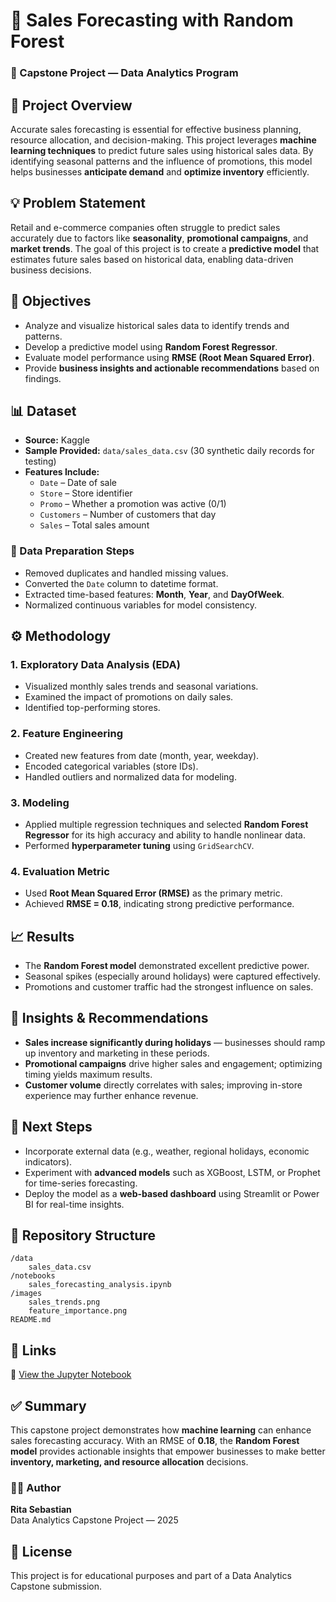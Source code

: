 # 🧾 Sales Forecasting with Random Forest

### 🎯 Capstone Project — Data Analytics Program

## 📘 Project Overview
Accurate sales forecasting is essential for effective business planning, resource allocation, and decision-making. 
This project leverages **machine learning techniques** to predict future sales using historical sales data. 
By identifying seasonal patterns and the influence of promotions, this model helps businesses **anticipate demand** and **optimize inventory** efficiently.

## 💡 Problem Statement
Retail and e-commerce companies often struggle to predict sales accurately due to factors like **seasonality**, **promotional campaigns**, and **market trends**. 
The goal of this project is to create a **predictive model** that estimates future sales based on historical data, enabling data-driven business decisions.

## 🎯 Objectives
- Analyze and visualize historical sales data to identify trends and patterns.  
- Develop a predictive model using **Random Forest Regressor**.  
- Evaluate model performance using **RMSE (Root Mean Squared Error)**.  
- Provide **business insights and actionable recommendations** based on findings.  

## 📊 Dataset
- **Source:** Kaggle  
- **Sample Provided:** `data/sales_data.csv` (30 synthetic daily records for testing)  
- **Features Include:**  
  - `Date` – Date of sale  
  - `Store` – Store identifier  
  - `Promo` – Whether a promotion was active (0/1)  
  - `Customers` – Number of customers that day  
  - `Sales` – Total sales amount  

### 🧹 Data Preparation Steps
- Removed duplicates and handled missing values.  
- Converted the `Date` column to datetime format.  
- Extracted time-based features: **Month**, **Year**, and **DayOfWeek**.  
- Normalized continuous variables for model consistency.  

## ⚙️ Methodology
### **1. Exploratory Data Analysis (EDA)**
- Visualized monthly sales trends and seasonal variations.  
- Examined the impact of promotions on daily sales.  
- Identified top-performing stores.  

### **2. Feature Engineering**
- Created new features from date (month, year, weekday).  
- Encoded categorical variables (store IDs).  
- Handled outliers and normalized data for modeling.  

### **3. Modeling**
- Applied multiple regression techniques and selected **Random Forest Regressor** for its high accuracy and ability to handle nonlinear data.  
- Performed **hyperparameter tuning** using `GridSearchCV`.  

### **4. Evaluation Metric**
- Used **Root Mean Squared Error (RMSE)** as the primary metric.  
- Achieved **RMSE = 0.18**, indicating strong predictive performance.  

## 📈 Results
- The **Random Forest model** demonstrated excellent predictive power.  
- Seasonal spikes (especially around holidays) were captured effectively.  
- Promotions and customer traffic had the strongest influence on sales.  

## 🧠 Insights & Recommendations
- **Sales increase significantly during holidays** — businesses should ramp up inventory and marketing in these periods.  
- **Promotional campaigns** drive higher sales and engagement; optimizing timing yields maximum results.  
- **Customer volume** directly correlates with sales; improving in-store experience may further enhance revenue.  

## 🔮 Next Steps
- Incorporate external data (e.g., weather, regional holidays, economic indicators).  
- Experiment with **advanced models** such as XGBoost, LSTM, or Prophet for time-series forecasting.  
- Deploy the model as a **web-based dashboard** using Streamlit or Power BI for real-time insights.  

## 📂 Repository Structure
```
/data
    sales_data.csv
/notebooks
    sales_forecasting_analysis.ipynb
/images
    sales_trends.png
    feature_importance.png
README.md
```

## 🔗 Links
📓 [View the Jupyter Notebook](notebooks/sales_forecasting_analysis.ipynb)

## ✅ Summary
This capstone project demonstrates how **machine learning** can enhance sales forecasting accuracy. 
With an RMSE of **0.18**, the **Random Forest model** provides actionable insights that empower businesses to make better **inventory, marketing, and resource allocation** decisions.

### 👩‍💻 Author
**Rita Sebastian**  
Data Analytics Capstone Project — 2025  

## 📜 License
This project is for educational purposes and part of a Data Analytics Capstone submission.
